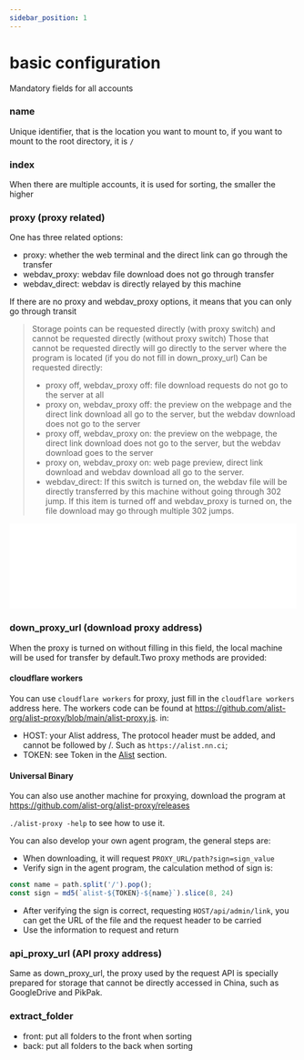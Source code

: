 ```yaml
---
sidebar_position: 1
---
```


# basic configuration
Mandatory fields for all accounts
### name
Unique identifier, that is the location you want to mount to, if you want to mount to the root directory, it is `/`
### index
When there are multiple accounts, it is used for sorting, the smaller the higher
### proxy (proxy related)
One has three related options:
- proxy: whether the web terminal and the direct link can go through the transfer
- webdav_proxy: webdav file download does not go through transfer
- webdav_direct: webdav is directly relayed by this machine

If there are no proxy and webdav_proxy options, it means that you can only go through transit

> Storage points can be requested directly (with proxy switch) and cannot be requested directly (without proxy switch)
> Those that cannot be requested directly will go directly to the server where the program is located (if you do not fill in down_proxy_url)
> Can be requested directly:
> - proxy off, webdav_proxy off: file download requests do not go to the server at all
> - proxy on, webdav_proxy off: the preview on the webpage and the direct link download all go to the server, but the webdav download does not go to the server
> - proxy off, webdav_proxy on: the preview on the webpage, the direct link download does not go to the server, but the webdav download goes to the server
> - proxy on, webdav_proxy on: web page preview, direct link download and webdav download all go to the server.
> - webdav_direct: If this switch is turned on, the webdav file will be directly transferred by this machine without going through 302 jump. If this item is turned off and webdav_proxy is turned on, the file download may go through multiple 302 jumps.

<embed src="/img/webdav.svg" type="image/svg+xml" width="100%" />

### down_proxy_url (download proxy address)
When the proxy is turned on without filling in this field, the local machine will be used for transfer by default.Two proxy methods are provided:

#### cloudflare workers
You can use `cloudflare workers` for proxy, just fill in the `cloudflare workers` address here.
The workers code can be found at https://github.com/alist-org/alist-proxy/blob/main/alist-proxy.js. in:

- HOST: your Alist address, The protocol header must be added, and cannot be followed by /. Such as `https://alist.nn.ci`;
- TOKEN: see Token in the [Alist](./alist.md#token) section.

#### Universal Binary
You can also use another machine for proxying, download the program at https://github.com/alist-org/alist-proxy/releases

`./alist-proxy -help` to see how to use it.

You can also develop your own agent program, the general steps are:

- When downloading, it will request `PROXY_URL/path?sign=sign_value`
- Verify sign in the agent program, the calculation method of sign is:

```js
const name = path.split('/').pop();
const sign = md5(`alist-${TOKEN}-${name}`).slice(8, 24)
```
- After verifying the sign is correct, requesting `HOST/api/admin/link`, you can get the URL of the file and the request header to be carried
- Use the information to request and return

### api_proxy_url (API proxy address)

Same as down_proxy_url, the proxy used by the request API is specially prepared for storage that cannot be directly accessed in China, such as GoogleDrive and PikPak.

### extract_folder
- front: put all folders to the front when sorting
- back: put all folders to the back when sorting